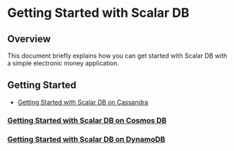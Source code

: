 # Getting Started with Scalar DB

## Overview
This document briefly explains how you can get started with Scalar DB with a simple electronic money application.

## Getting Started
* [Getting Started with Scalar DB on Cassandra](getting-started-with-scalardb-on-cassandra.md)
### [Getting Started with Scalar DB on Cosmos DB](getting-started-with-scalardb-on-cosmosdb.md)
### [Getting Started with Scalar DB on DynamoDB](getting-started-with-scalardb-on-dynamodb.md)
